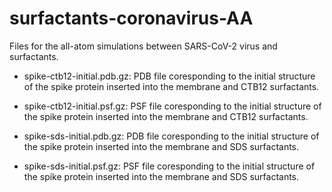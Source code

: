 # surfactants-coronavirus-AA
Files for the all-atom simulations between SARS-CoV-2 virus and surfactants.

- spike-ctb12-initial.pdb.gz: PDB file coresponding to the initial structure of the spike protein inserted into the membrane and CTB12 surfactants.

- spike-ctb12-initial.psf.gz: PSF file coresponding to the initial structure of the spike protein inserted into the membrane and CTB12 surfactants.

- spike-sds-initial.pdb.gz: PDB file coresponding to the initial structure of the spike protein inserted into the membrane and SDS surfactants.

- spike-sds-initial.psf.gz: PSF file coresponding to the initial structure of the spike protein inserted into the membrane and SDS surfactants.

